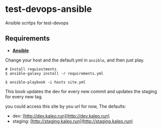 

# test-devops-ansible
Ansible scritps for test-devops

## Requirements

- [**Ansible**](https://www.ansible.com/)

Change your host and the default.yml  in `ansible`, and then just play.

```shell
# Install requiestments
$ ansible-galaxy install -r requirements.yml

$ ansible-playbook -i hosts site.yml
```
This book updates the dev for every new commit and updates the staging for every new tag.

you could access this site by you url for now, The defaults:

- dev: [http://dev.kaleo.run](http://dev.kaleo.run)
- staging: [http://staging.kaleo.run](http://staging.kaleo.run)
